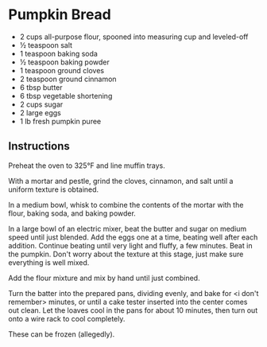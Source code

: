 # Pumpkin Bread

- 2 cups all-purpose flour, spooned into measuring cup and leveled-off
- ½ teaspoon salt
- 1 teaspoon baking soda
- ½ teaspoon baking powder
- 1 teaspoon ground cloves
- 2 teaspoon ground cinnamon
- 6 tbsp butter
- 6 tbsp vegetable shortening
- 2 cups sugar
- 2 large eggs
- 1 lb fresh pumpkin puree

## Instructions

Preheat the oven to 325°F and line muffin trays.

With a mortar and pestle, grind the cloves, cinnamon, and salt until a uniform texture is obtained.

In a medium bowl, whisk to combine the contents of the mortar with the flour, baking soda, and baking powder.

In a large bowl of an electric mixer, beat the butter and sugar on medium speed until just blended. Add the eggs one at a time, beating well after each addition. Continue beating until very light and fluffy, a few minutes. Beat in the pumpkin. Don't worry about the texture at this stage, just make sure everything is well mixed.

Add the flour mixture and mix by hand until just combined.

Turn the batter into the prepared pans, dividing evenly, and bake for <i don't remember> minutes, or until a cake tester inserted into the center comes out clean. Let the loaves cool in the pans for about 10 minutes, then turn out onto a wire rack to cool completely.

These can be frozen (allegedly).